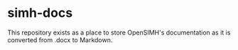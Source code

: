 # simh-docs

This repository exists as a place to store OpenSIMH's documentation as it is converted from .docx to Markdown.

